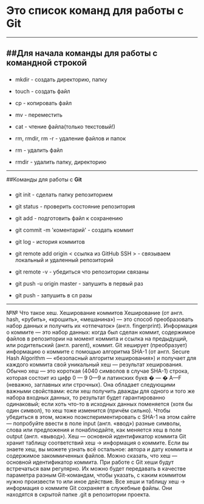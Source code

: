 # Это список команд для работы с Git
------
##Для начала команды для работы с **командной строкой**
---
###
* mkdir - создать директорию, папку

* touch - создать файл 

* cp - копировать файл

* mv - переместить

* cat - чтение файла(только текстовый!) 

* rm, rmdir, rm -r - удаление файлов и папок 

* rm - удалить файл

* rmdir - удалить папку, директорию

------
##Команды для работы с **Git**

###
* git init - сделать папку репозиторием

* git status - проверить состояние репозитория

* git add - подготовить файл к сохранению

* git commit -m 'коментарий' - создать коммит

* git log - история коммитов

* git remote add origin < ссылка из GitHub SSH > - связываем локальный и удаленный репозиторий

* git remote -v - убедиться что репозитории связаны

* git push -u origin master - запушить в первый раз

* git push - запушить в сл разы 

-----

№№ Что такое хеш. Хеширование коммитов
Хеширование (от англ. hash, «рубить», «крошить», «мешанина») — это способ преобразовать набор данных и получить их «отпечаток» (англ. fingerprint).
Информация о коммите — это набор данных: когда был сделан коммит, содержимое файлов в репозитории на момент коммита и ссылка на предыдущий, или родительский (англ. parent), коммит.
Git хеширует (преобразует) информацию о коммите с помощью алгоритма SHA-1 (от англ. Secure Hash Algorithm — «безопасный алгоритм хеширования») и получает для каждого коммита свой уникальный хеш — результат хеширования.
Обычно хеш — это короткая (4040 символов в случае SHA-1) строка, которая состоит из цифр 
0
—
9
0—9 и латинских букв 
�
—
�
A—F (неважно, заглавных или строчных). Она обладает следующими важными свойствами:
если хеш получить дважды для одного и того же набора входных данных, то результат будет гарантированно одинаковый;
если хоть что-то в исходных данных поменяется (хотя бы один символ), то хеш тоже изменится (причём сильно).
Чтобы убедиться в этом, можно поэкспериментировать с SHA-1 на этом сайте — попробуйте ввести в поле input (англ. «ввод») разные символы, слова или предложения и понаблюдайте, как меняется хеш в поле output (англ. «вывод»).
Хеш — основной идентификатор коммита
Git хранит таблицу соответствий хеш → информация о коммите. Если вы знаете хеш, вы можете узнать всё остальное: автора и дату коммита и содержимое закоммиченных файлов. Можно сказать, что хеш — основной идентификатор коммита.
При работе с Git хеши будут встречаться вам регулярно. Их можно будет передавать в качестве параметра разным Git-командам, чтобы указать, с каким коммитом нужно произвести то или иное действие.
Все хеши и таблицу хеш → информация о коммите Git сохраняет в служебные файлы. Они находятся в скрытой папке .git в репозитории проекта.